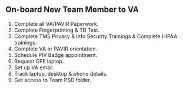## On-board New Team Member to VA

1. Complete all VA/PAVIR Paperwork. 
2. Complete Fingerprinting & TB Test. 
3. Complete TMS Privacy & Info Security Trainings & Complete HIPAA trainings.
4. Complete VA or PAVIR orientation.
5. Schedule PIV Badge appointment.
6. Request GFE laptop.
7. Set up VA email.
8. Track laptop, desktop & phone details.
9. Get access to Team PSD folder.
